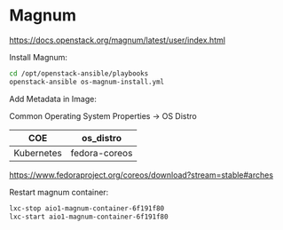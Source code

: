 # Magnum

https://docs.openstack.org/magnum/latest/user/index.html

Install Magnum:
```bash
cd /opt/openstack-ansible/playbooks
openstack-ansible os-magnum-install.yml
```

Add Metadata in Image:

Common Operating System Properties -> OS Distro

COE | os_distro
---|---
Kubernetes | fedora-coreos


https://www.fedoraproject.org/coreos/download?stream=stable#arches


Restart magnum container:
```bash
lxc-stop aio1-magnum-container-6f191f80
lxc-start aio1-magnum-container-6f191f80
```

